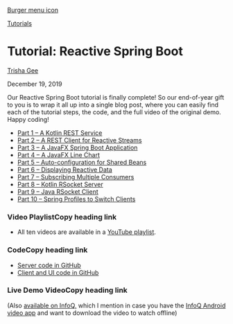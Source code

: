 [Burger menu icon](https://blog.jetbrains.com/idea/2019/12/tutorial-reactive-spring-boot/#)

[Tutorials](https://blog.jetbrains.com/idea/category/tutorials/)

Tutorial: Reactive Spring Boot
============================== 

[Trisha Gee](https://blog.jetbrains.com/author/trishagee)

December 19, 2019

Our Reactive Spring Boot tutorial is finally complete! So our end-of-year gift to you is to wrap it all up into a single blog post, where you can easily find each of the tutorial steps, the code, and the full video of the original demo.  Happy coding!

*   [Part 1 – A Kotlin REST Service](https://blog.jetbrains.com/idea/2019/10/tutorial-reactive-spring-boot-a-kotlin-rest-service/)
*   [Part 2 – A REST Client for Reactive Streams](https://blog.jetbrains.com/idea/2019/11/tutorial-reactive-spring-boot-a-rest-client-for-reactive-streams/)
*   [Part 3 – A JavaFX Spring Boot Application](https://blog.jetbrains.com/idea/2019/11/tutorial-reactive-spring-boot-a-javafx-spring-boot-application/)
*   [Part 4 – A JavaFX Line Chart](https://blog.jetbrains.com/idea/2019/11/tutorial-reactive-spring-boot-a-javafx-line-chart/)
*   [Part 5 – Auto-configuration for Shared Beans](https://blog.jetbrains.com/idea/2019/11/tutorial-reactive-spring-boot-auto-configuration-for-shared-beans/)
*   [Part 6 – Displaying Reactive Data](https://blog.jetbrains.com/idea/2019/11/tutorial-reactive-spring-boot-displaying-reactive-data/)
*   [Part 7 – Subscribing Multiple Consumers](https://blog.jetbrains.com/idea/2019/12/tutorial-reactive-spring-boot-subscribing-multiple-consumers/)
*   [Part 8 – Kotlin RSocket Server](https://blog.jetbrains.com/idea/2019/12/tutorial-reactive-spring-boot-kotlin-rsocket-server/)
*   [Part 9 – Java RSocket Client](https://blog.jetbrains.com/idea/2019/12/tutorial-reactive-spring-boot-java-rsocket-client/)
*   [Part 10 – Spring Profiles to Switch Clients](https://blog.jetbrains.com/idea/2019/12/tutorial-reactive-spring-boot-spring-profiles-to-switch-clients/)

### Video PlaylistCopy heading link

*   All ten videos are available in a [YouTube playlist](https://www.youtube.com/playlist?list=PLPZy-hmwOdEVlrB4r1XF5GDQnaCQpiaa9).

### CodeCopy heading link

*   [Server code in GitHub](https://github.com/trishagee/jb-stock-service)
*   [Client and UI code in GitHub](https://github.com/trishagee/jb-stock-client)

### Live Demo VideoCopy heading link

(Also [available on InfoQ,](https://www.infoq.com/presentations/spring-reactor-kotlin-javafx-mongodb/) which I mention in case you have the [InfoQ Android video app](https://play.google.com/store/apps/details?id=com.infoq.videos&hl=en) and want to download the video to watch offline)
